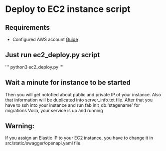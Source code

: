 # Deploy to EC2 instance script

## Requirements
- Configured AWS account [Guide](https://docs.aws.amazon.com/cli/latest/userguide/cli-chap-configure.html)

## Just run ec2_deploy.py script
'''
python3 ec2_deploy.py
'''

## Wait a minute for instance to be started
Then you will get notofied about public and private IP of your instance. Also that information will be duplicated into server_info.txt file.
After that you have to ssh into your instance and run fab init_db:'stagename' for migrations
Voila, your service is up and running

## Warning:
If you assign an Elastic IP to your EC2 instance, you have to change it in src/static/swagger/openapi.yaml file.
